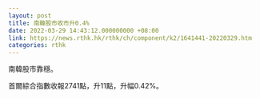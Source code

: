 ```yaml
---
layout: post
title: 南韓股市收市升0.4%
date: 2022-03-29 14:43:12.000000000 +08:00
link: https://news.rthk.hk/rthk/ch/component/k2/1641441-20220329.htm
categories: rthk
---
```


南韓股市靠穩。

首爾綜合指數收報2741點，升11點，升幅0.42%。

